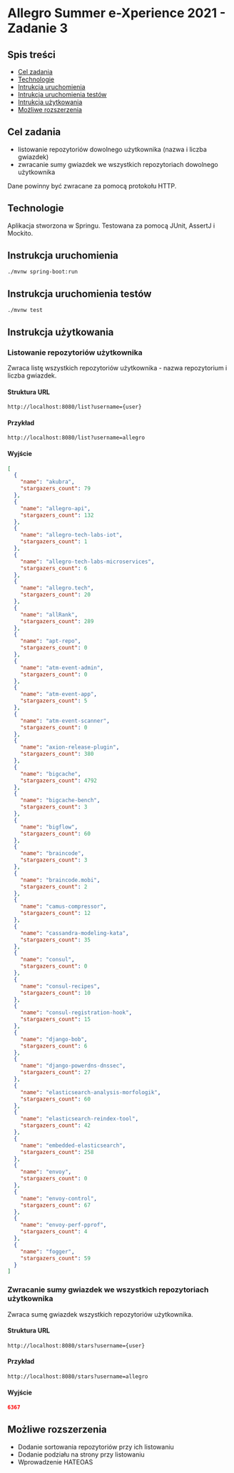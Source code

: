 # Allegro Summer e-Xperience 2021 - Zadanie 3

## Spis treści

* [Cel zadania](#cel-zadania)
* [Technologie](#technologie)
* [Intrukcja uruchomienia](#instrukcja-uruchomienia)
* [Intrukcja uruchomienia testów](#instrukcja-uruchomienia-testów)
* [Intrukcja użytkowania](#instrukcja-użytkowania)
* [Możliwe rozszerzenia](#możliwe-rozszerzenia)

## Cel zadania

- listowanie repozytoriów dowolnego użytkownika (nazwa i liczba gwiazdek)
- zwracanie sumy gwiazdek we wszystkich repozytoriach dowolnego użytkownika

Dane powinny być zwracane za pomocą protokołu HTTP.

## Technologie

Aplikacja stworzona w Springu. Testowana za pomocą JUnit, AssertJ i Mockito.

## Instrukcja uruchomienia

`./mvnw spring-boot:run`

## Instrukcja uruchomienia testów

`./mvnw test`

## Instrukcja użytkowania

### Listowanie repozytoriów użytkownika

Zwraca listę wszystkich repozytoriów użytkownika - nazwa repozytorium i liczba gwiazdek.

#### Struktura URL

```http request
http://localhost:8080/list?username={user}
```

#### Przykład

```http request
http://localhost:8080/list?username=allegro
```

#### Wyjście

```json
[
  {
    "name": "akubra",
    "stargazers_count": 79
  },
  {
    "name": "allegro-api",
    "stargazers_count": 132
  },
  {
    "name": "allegro-tech-labs-iot",
    "stargazers_count": 1
  },
  {
    "name": "allegro-tech-labs-microservices",
    "stargazers_count": 6
  },
  {
    "name": "allegro.tech",
    "stargazers_count": 20
  },
  {
    "name": "allRank",
    "stargazers_count": 289
  },
  {
    "name": "apt-repo",
    "stargazers_count": 0
  },
  {
    "name": "atm-event-admin",
    "stargazers_count": 0
  },
  {
    "name": "atm-event-app",
    "stargazers_count": 5
  },
  {
    "name": "atm-event-scanner",
    "stargazers_count": 0
  },
  {
    "name": "axion-release-plugin",
    "stargazers_count": 380
  },
  {
    "name": "bigcache",
    "stargazers_count": 4792
  },
  {
    "name": "bigcache-bench",
    "stargazers_count": 3
  },
  {
    "name": "bigflow",
    "stargazers_count": 60
  },
  {
    "name": "braincode",
    "stargazers_count": 3
  },
  {
    "name": "braincode.mobi",
    "stargazers_count": 2
  },
  {
    "name": "camus-compressor",
    "stargazers_count": 12
  },
  {
    "name": "cassandra-modeling-kata",
    "stargazers_count": 35
  },
  {
    "name": "consul",
    "stargazers_count": 0
  },
  {
    "name": "consul-recipes",
    "stargazers_count": 10
  },
  {
    "name": "consul-registration-hook",
    "stargazers_count": 15
  },
  {
    "name": "django-bob",
    "stargazers_count": 6
  },
  {
    "name": "django-powerdns-dnssec",
    "stargazers_count": 27
  },
  {
    "name": "elasticsearch-analysis-morfologik",
    "stargazers_count": 60
  },
  {
    "name": "elasticsearch-reindex-tool",
    "stargazers_count": 42
  },
  {
    "name": "embedded-elasticsearch",
    "stargazers_count": 258
  },
  {
    "name": "envoy",
    "stargazers_count": 0
  },
  {
    "name": "envoy-control",
    "stargazers_count": 67
  },
  {
    "name": "envoy-perf-pprof",
    "stargazers_count": 4
  },
  {
    "name": "fogger",
    "stargazers_count": 59
  }
]
```

### Zwracanie sumy gwiazdek we wszystkich repozytoriach użytkownika

Zwraca sumę gwiazdek wszystkich repozytoriów użytkownika.

#### Struktura URL

```http request
http://localhost:8080/stars?username={user}
```

#### Przykład

```http request
http://localhost:8080/stars?username=allegro
```

#### Wyjście

```json
6367
```

## Możliwe rozszerzenia

* Dodanie sortowania repozytoriów przy ich listowaniu
* Dodanie podziału na strony przy listowaniu
* Wprowadzenie HATEOAS
